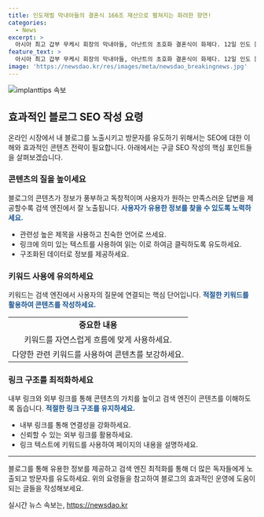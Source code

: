 ```yaml
---
title: 인도재벌 막내아들의 결혼식 166조 재산으로 펼쳐지는 화려한 향연!
categories:
  - News
excerpt: >
  아시아 최고 갑부 무케시 회장의 막내아들, 아난트의 초호화 결혼식이 화제다. 12일 인도 뭄바이에서 열릴 이 결혼식은 힌두교 양식과 세기의 이벤트로 주목을 받고 있다. 풍부한 하객진과 세계적인 스타의 축가 등으로 화제를 모았으며, 회장의 사업 경험과 결혼식 내용을 다룬 후속 기사를 기대해볼 만하다. 예능인 버즈의 민경훈씨 또한 11월에 결혼을 앞두고 소식을 전하며 관심을 모았다. LG전자의 직원이 유튜브 구독자 수 기부 공약에 따른 상황 역시 주목받고 있으며, 기부 액수에 따른 회사의 지원 방안이 논의되고 있다. (총 215자)
feature_text: >
  아시아 최고 갑부 무케시 회장의 막내아들, 아난트의 초호화 결혼식이 화제다. 12일 인도 뭄바이에서 열릴 이 결혼식은 힌두교 양식과 세기의 이벤트로 주목을 받고 있다. 풍부한 하객진과 세계적인 스타의 축가 등으로 화제를 모았으며, 회장의 사업 경험과 결혼식 내용을 다룬 후속 기사를 기대해볼 만하다. 예능인 버즈의 민경훈씨 또한 11월에 결혼을 앞두고 소식을 전하며 관심을 모았다. LG전자의 직원이 유튜브 구독자 수 기부 공약에 따른 상황 역시 주목받고 있으며, 기부 액수에 따른 회사의 지원 방안이 논의되고 있다. (총 215자)
image: 'https://newsdao.kr/res/images/meta/newsdao_breakingnews.jpg'
---
```


<p><img src="https://newsdao.kr/res/images/meta/newsdao_breakingnews.jpg" alt="implanttips 속보" /></p>

<h2 data-ke-size="size26">효과적인 블로그 SEO 작성 요령</h2>

<p data-ke-size="size16">온라인 시장에서 내 블로그를 노출시키고 방문자를 유도하기 위해서는 SEO에 대한 이해와 효과적인 콘텐츠 전략이 필요합니다. 아래에서는 구글 SEO 작성의 핵심 포인트들을 살펴보겠습니다.</p>

<h3>콘텐츠의 질을 높이세요</h3>

<p data-ke-size="size16">블로그의 콘텐츠가 정보가 풍부하고 독창적이며 사용자가 원하는 만족스러운 답변을 제공할수록 검색 엔진에서 잘 노출됩니다. <b><span style="color: #1a5490;">사용자가 유용한 정보를 찾을 수 있도록 노력하세요.</span></b></p>

<ul>
<li>관련성 높은 제목을 사용하고 친숙한 언어로 쓰세요.</li>
<li>링크에 의미 있는 텍스트를 사용하여 읽는 이로 하여금 클릭하도록 유도하세요.</li>
<li>구조화된 데이터로 정보를 제공하세요.</li>
</ul>

<h3>키워드 사용에 유의하세요</h3>

<p data-ke-size="size16">키워드는 검색 엔진에서 사용자의 질문에 연결되는 핵심 단어입니다. <b><span style="color: #1a5490;">적절한 키워드를 활용하여 콘텐츠를 작성하세요.</span></b></p>

<table>
  <tr>
    <td style="text-align: center; height: 17px;"><b>중요한 내용</b></td>
  </tr>
  <tr>
    <td style="text-align: center; height: 17px;">키워드를 자연스럽게 흐름에 맞게 사용하세요.</td>
  </tr>
  <tr>
    <td style="text-align: center; height: 17px;">다양한 관련 키워드를 사용하여 콘텐츠를 보강하세요.</td>
  </tr>
</table>

<h3>링크 구조를 최적화하세요</h3>

<p data-ke-size="size16">내부 링크와 외부 링크를 통해 콘텐츠의 가치를 높이고 검색 엔진이 콘텐츠를 이해하도록 돕습니다. <b><span style="color: #1a5490;">적절한 링크 구조를 유지하세요.</span></b></p>

<ul>
<li>내부 링크를 통해 연결성을 강화하세요.</li>
<li>신뢰할 수 있는 외부 링크를 활용하세요.</li>
<li>링크 텍스트에 키워드를 사용하여 페이지의 내용을 설명하세요.</li>
</ul>

<hr>

<p data-ke-size="size16">블로그를 통해 유용한 정보를 제공하고 검색 엔진 최적화를 통해 더 많은 독자들에게 노출되고 방문자를 유도하세요. 위의 요령들을 참고하여 블로그의 효과적인 운영에 도움이 되는 글들을 작성해보세요.</p>
실시간 뉴스 속보는, <a href="https://newsdao.kr" rel="dofollow">https://newsdao.kr</a>


